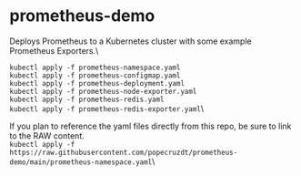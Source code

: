 # prometheus-demo

Deploys Prometheus to a Kubernetes cluster with some example Prometheus Exporters.\

`kubectl apply -f prometheus-namespace.yaml`\
`kubectl apply -f prometheus-configmap.yaml`\
`kubectl apply -f prometheus-deployment.yaml`\
`kubectl apply -f prometheus-node-exporter.yaml`\
`kubectl apply -f prometheus-redis.yaml`\
`kubectl apply -f prometheus-redis-exporter.yaml`\

If you plan to reference the yaml files directly from this repo, be sure to link to the RAW content.\
`kubectl apply -f https://raw.githubusercontent.com/popecruzdt/prometheus-demo/main/prometheus-namespace.yaml`\
